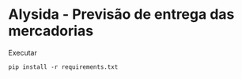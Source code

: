 # Alysida - Previsão de entrega das mercadorias

Executar

```
pip install -r requirements.txt

```
